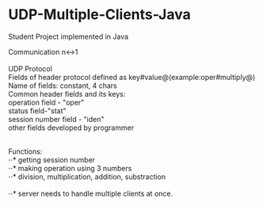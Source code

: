 # UDP-Multiple-Clients-Java
Student Project implemented in Java

Communication n↔1</br></br>
UDP Protocol</br>
Fields of header protocol defined as key#value@(example:oper#multiply@) </br>
Name of fields: constant, 4 chars</br>
Common header fields and its keys:</br>
operation field - "oper"</br>
status field-"stat"</br>
session number field - "iden"</br>
other fields developed by programmer</br></br>

Functions:</br>
⋅⋅* getting session number</br>
⋅⋅* making operation using 3 numbers</br>
⋅⋅* division, multiplication, addition, substraction</br></br>
⋅⋅* server needs to handle multiple clients at once.</br>
